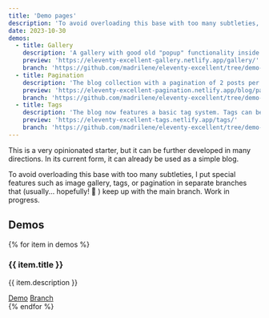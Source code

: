 ```yaml
---
title: 'Demo pages'
description: 'To avoid overloading this base with too many subtleties, I store special features in separate branches that (usually) keep up with the main branch.'
date: 2023-10-30
demos:
  - title: Gallery
    description: 'A gallery with good old "popup" functionality inside a dialog element, a new image shortcode that links directly to the image with its original dimensions, and a regular loop over images.'
    preview: 'https://eleventy-excellent-gallery.netlify.app/gallery/'
    branch: 'https://github.com/madrilene/eleventy-excellent/tree/demo-gallery'
  - title: Pagination
    description: 'The blog collection with a pagination of 2 posts per page. To work with visual current page indication, :has() pseudo-class support is required.'
    preview: 'https://eleventy-excellent-pagination.netlify.app/blog/page-1/'
    branch: 'https://github.com/madrilene/eleventy-excellent/tree/demo-pagination'
  - title: Tags
    description: 'The blog now features a basic tag system. Tags can be stored in front matter, as a YAML list or as an array.'
    preview: 'https://eleventy-excellent-tags.netlify.app/tags/'
    branch: 'https://github.com/madrilene/eleventy-excellent/tree/demo-tags'
---
```


This is a very opinionated starter, but it can be further developed in many directions. In its current form, it can already be used as a simple blog.

To avoid overloading this base with too many subtleties, I put special features such as image gallery, tags, or pagination in separate branches that (usually... hopefully! 🫣 ) keep up with the main branch.
Work in progress.

## Demos

{% for item in demos %}

<article class="flow my-m-l">
   <h3>{{ item.title }}</h3>
   <p>{{ item.description }}
   <div class="cluster">
   <a class="button no-indicator" href="{{ item.preview }}">Demo</a>
   <a class="button no-indicator" href="{{ item.branch }}">Branch</a>
   </div>
</article>
{% endfor %}
